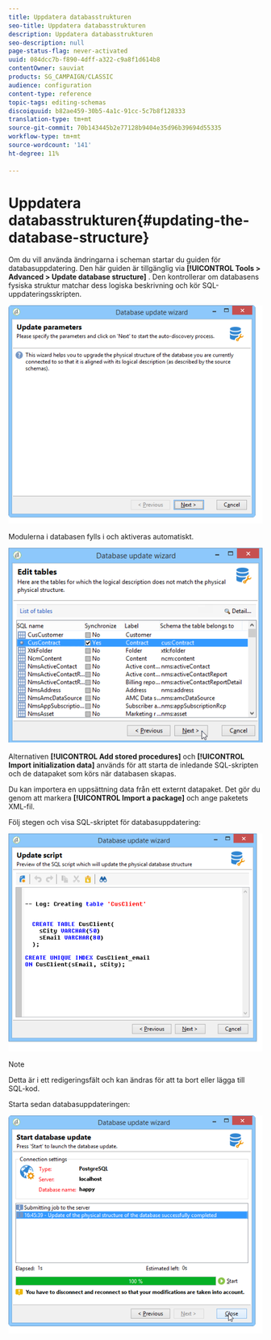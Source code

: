 ```yaml
---
title: Uppdatera databasstrukturen
seo-title: Uppdatera databasstrukturen
description: Uppdatera databasstrukturen
seo-description: null
page-status-flag: never-activated
uuid: 084dcc7b-f890-4dff-a322-c9a8f1d614b8
contentOwner: sauviat
products: SG_CAMPAIGN/CLASSIC
audience: configuration
content-type: reference
topic-tags: editing-schemas
discoiquuid: b82ae459-30b5-4a1c-91cc-5c7b8f128333
translation-type: tm+mt
source-git-commit: 70b143445b2e77128b9404e35d96b39694d55335
workflow-type: tm+mt
source-wordcount: '141'
ht-degree: 11%

---
```



# Uppdatera databasstrukturen{#updating-the-database-structure}

Om du vill använda ändringarna i scheman startar du guiden för databasuppdatering. Den här guiden är tillgänglig via **[!UICONTROL Tools > Advanced > Update database structure]** . Den kontrollerar om databasens fysiska struktur matchar dess logiska beskrivning och kör SQL-uppdateringsskripten.

![](assets/d_ncs_integration_schema_update.png)

Modulerna i databasen fylls i och aktiveras automatiskt.

![](assets/d_ncs_integration_schema_update_select.png)

Alternativen **[!UICONTROL Add stored procedures]** och **[!UICONTROL Import initialization data]** används för att starta de inledande SQL-skripten och de datapaket som körs när databasen skapas.

Du kan importera en uppsättning data från ett externt datapaket. Det gör du genom att markera **[!UICONTROL Import a package]** och ange paketets XML-fil.

Följ stegen och visa SQL-skriptet för databasuppdatering:

![](assets/d_ncs_integration_schema_update2.png)

>[!NOTE]
>
>Detta är i ett redigeringsfält och kan ändras för att ta bort eller lägga till SQL-kod.

Starta sedan databasuppdateringen:

![](assets/d_ncs_integration_schema_update3.png)


